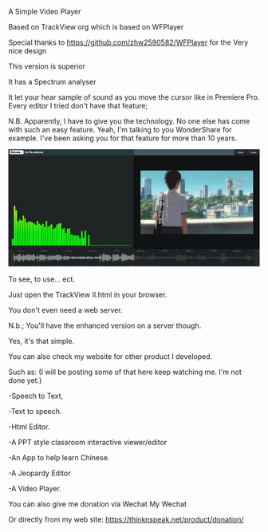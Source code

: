 A Simple Video Player 

Based on TrackView org which is based on WFPlayer

Special thanks to https://github.com/zhw2590582/WFPlayer for the Very nice design

This version is superior

It has a Spectrum analyser

It let your hear sample of sound as you move the cursor like in Premiere Pro.
Every editor I tried don't have that feature;

N.B. Apparently, I have to give you the technology. No one else has come with such an easy feature. 
Yeah, I'm talking to you WonderShare for example. I've been asking you for that feature for more than 10 years.

<img src="https://github.com/DCWizard/TrackView-II/blob/main/img/TrackView%20II.webp">



To see, to use... ect.

Just open the TrackView II.html in your browser.

You don't even need a web server.

N.b.; You'll have the enhanced version on a server though.


Yes, it's that simple.

You can also check my website for other product I developed.

Such as:
(I will be posting some of that here keep watching me. I'm not done yet.)

-Speech to Text,

-Text to speech.

-Html Editor.

-A PPT style classroom interactive viewer/editor

-An App to help learn Chinese.

-A Jeopardy Editor

-A Video Player.

You can also give me donation via Wechat My Wechat

Or directly from my web site: https://thinknspeak.net/product/donation/

